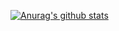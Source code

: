 [![Anurag's github stats](https://github-readme-stats.vercel.app/api?username=nobu0605)](https://github.com/nobu0605/github-readme-stats)
